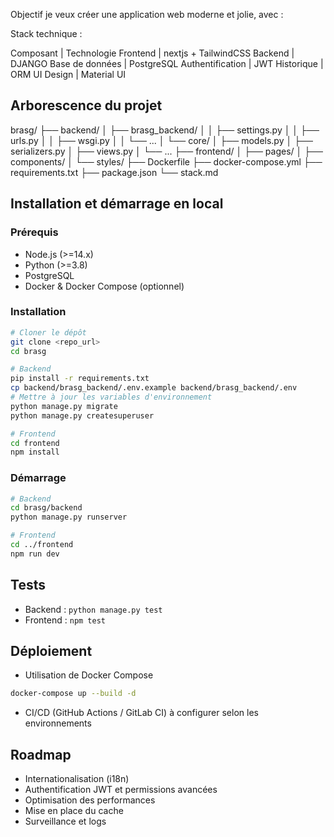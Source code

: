 Objectif
je veux créer une application web moderne et jolie, avec :

Stack technique :

Composant | Technologie
Frontend | nextjs + TailwindCSS
Backend | DJANGO
Base de données | PostgreSQL
Authentification | JWT
Historique | ORM
UI Design | Material UI





## Arborescence du projet

brasg/
├── backend/
│   ├── brasg_backend/
│   │   ├── settings.py
│   │   ├── urls.py
│   │   ├── wsgi.py
│   │   └── ...
│   └── core/
│       ├── models.py
│       ├── serializers.py
│       ├── views.py
│       └── ...
├── frontend/
│   ├── pages/
│   ├── components/
│   └── styles/
├── Dockerfile
├── docker-compose.yml
├── requirements.txt
├── package.json
└── stack.md

## Installation et démarrage en local

### Prérequis

- Node.js (>=14.x)
- Python (>=3.8)
- PostgreSQL
- Docker & Docker Compose (optionnel)

### Installation

```bash
# Cloner le dépôt
git clone <repo_url>
cd brasg

# Backend
pip install -r requirements.txt
cp backend/brasg_backend/.env.example backend/brasg_backend/.env
# Mettre à jour les variables d'environnement
python manage.py migrate
python manage.py createsuperuser
```

```bash
# Frontend
cd frontend
npm install
```

### Démarrage

```bash
# Backend
cd brasg/backend
python manage.py runserver

# Frontend
cd ../frontend
npm run dev
```

## Tests

- Backend : `python manage.py test`
- Frontend : `npm test`

## Déploiement

- Utilisation de Docker Compose
```bash
docker-compose up --build -d
```

- CI/CD (GitHub Actions / GitLab CI) à configurer selon les environnements

## Roadmap

- Internationalisation (i18n)
- Authentification JWT et permissions avancées
- Optimisation des performances
- Mise en place du cache
- Surveillance et logs
